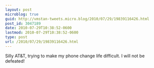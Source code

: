 ```yaml
---
layout: post
microblog: true
guid: http://vmstan-tweets.micro.blog/2010/07/29/19839116426.html
post_id: 3047189
date: 2010-07-29T10:38:52-0600
lastmod: 2010-07-29T10:38:52-0600
type: post
url: /2010/07/29/19839116426.html
---
```

Silly AT&T, trying to make my phone change life difficult. I will not be defeated!

